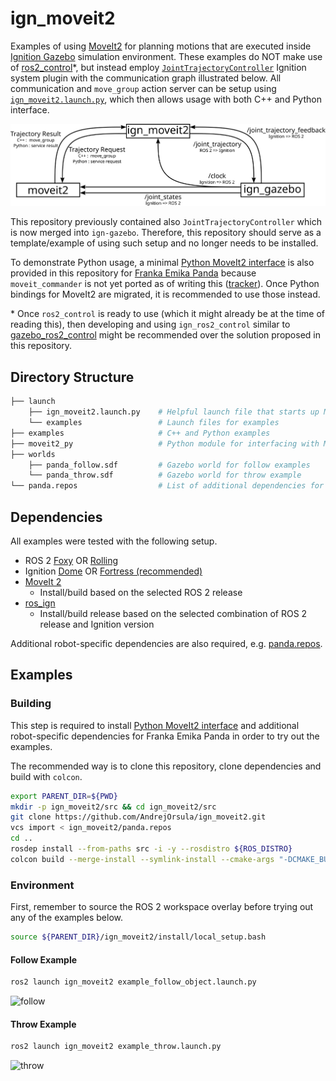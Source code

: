 # ign_moveit2

Examples of using [MoveIt2](https://moveit.ros.org) for planning motions that are executed inside [Ignition Gazebo](https://ignitionrobotics.org) simulation environment. These examples do NOT make use of [ros2_control](https://github.com/ros-controls/ros2_control)\*, but instead employ [`JointTrajectoryController`](https://github.com/ignitionrobotics/ign-gazebo/blob/ign-gazebo4/src/systems/joint_trajectory_controller/JointTrajectoryController.hh) Ignition system plugin with the communication graph illustrated below. All communication and `move_group` action server can be setup using [`ign_moveit2.launch.py`](launch/ign_moveit2.launch.py), which then allows usage with both C++ and Python interface.

![ign_moveit2_communication_scheme](_graphics/ign_moveit2_communication.svg)

This repository previously contained also `JointTrajectoryController` which is now merged into `ign-gazebo`. Therefore, this repository should serve as a template/example of using such setup and no longer needs to be installed.

To demonstrate Python usage, a minimal [Python MoveIt2 interface](moveit2_py/moveit2.py) is also provided in this repository for [Franka Emika Panda](https://github.com/AndrejOrsula/panda_ign.git) because `moveit_commander` is not yet ported as of writing this ([tracker](https://github.com/ros-planning/moveit2/issues/314)). Once Python bindings for MoveIt2 are migrated, it is recommended to use those instead.

\* Once `ros2_control` is ready to use (which it might already be at the time of reading this), then developing and using `ign_ros2_control` similar to [gazebo_ros2_control](https://github.com/ros-simulation/gazebo_ros2_control) might be recommended over the solution proposed in this repository.

## Directory Structure

```bash
├── launch
    ├── ign_moveit2.launch.py    # Helpful launch file that starts up MoveIt2 move_group action server and bridges between ROS 2 and Ignition
    └── examples                 # Launch files for examples
├── examples                     # C++ and Python examples
├── moveit2_py                   # Python module for interfacing with MoveIt2 (temporary substitute for moveit_commander)
├── worlds
    ├── panda_follow.sdf         # Gazebo world for follow examples
    └── panda_throw.sdf          # Gazebo world for throw example
└── panda.repos                  # List of additional dependencies for `Franka Emika Panda`
```

## Dependencies

All examples were tested with the following setup.

- ROS 2 [Foxy](https://docs.ros.org/en/foxy/Installation.html) OR [Rolling](https://docs.ros.org/en/rolling/Installation.html)
- Ignition [Dome](https://ignitionrobotics.org/docs/dome/install) OR [Fortress (recommended)](https://ignitionrobotics.org/docs/fortress)
- [MoveIt 2](https://moveit.ros.org/install-moveit2/binary)
  - Install/build based on the selected ROS 2 release
- [ros_ign](https://github.com/ignitionrobotics/ros_ign/tree/ros2)
  - Install/build release based on the selected combination of ROS 2 release and Ignition version

Additional robot-specific dependencies are also required, e.g. [panda.repos](panda.repos).

## Examples

### Building

This step is required to install [Python MoveIt2 interface](moveit2_py/moveit2.py) and additional robot-specific dependencies for Franka Emika Panda in order to try out the examples.

The recommended way is to clone this repository, clone dependencies and build with `colcon`.

```bash
export PARENT_DIR=${PWD}
mkdir -p ign_moveit2/src && cd ign_moveit2/src
git clone https://github.com/AndrejOrsula/ign_moveit2.git
vcs import < ign_moveit2/panda.repos
cd ..
rosdep install --from-paths src -i -y --rosdistro ${ROS_DISTRO}
colcon build --merge-install --symlink-install --cmake-args "-DCMAKE_BUILD_TYPE=Release"
```

### Environment

First, remember to source the ROS 2 workspace overlay before trying out any of the examples below.

```bash
source ${PARENT_DIR}/ign_moveit2/install/local_setup.bash
```

#### Follow Example

```bash
ros2 launch ign_moveit2 example_follow_object.launch.py
```

![follow](_graphics/ign_moveit2_follow.gif)

#### Throw Example

```bash
ros2 launch ign_moveit2 example_throw.launch.py
```

![throw](_graphics/ign_moveit2_throw.gif)
